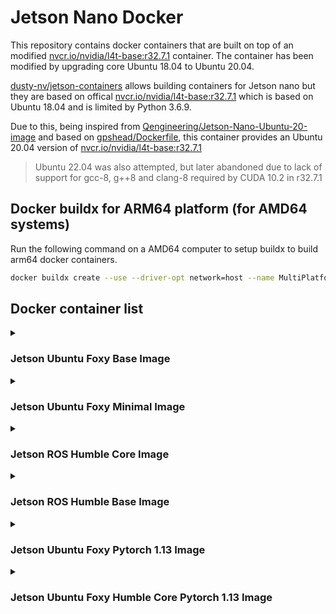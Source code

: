 # Jetson Nano Docker

This repository contains docker containers that are built on top of an modified [nvcr.io/nvidia/l4t-base:r32.7.1](https://catalog.ngc.nvidia.com/orgs/nvidia/containers/l4t-base/tags) container. The container has been modified by upgrading core Ubuntu 18.04 to Ubuntu 20.04. 

[dusty-nv/jetson-containers](https://github.com/dusty-nv/jetson-containers) allows building containers for Jetson nano but they are based on offical [nvcr.io/nvidia/l4t-base:r32.7.1](https://catalog.ngc.nvidia.com/orgs/nvidia/containers/l4t-base/tags) which is based on Ubuntu 18.04 and is limited by Python 3.6.9. 

Due to this, being inspired from [Qengineering/Jetson-Nano-Ubuntu-20-image](https://github.com/Qengineering/Jetson-Nano-Ubuntu-20-image) and based on [gpshead/Dockerfile](https://gist.github.com/gpshead/0c3a9e0a7b3e180d108b6f4aef59bc19), this container provides an Ubuntu 20.04 version of [nvcr.io/nvidia/l4t-base:r32.7.1](https://catalog.ngc.nvidia.com/orgs/nvidia/containers/l4t-base/tags)

> Ubuntu 22.04 was also attempted, but later abandoned due to lack of support for gcc-8, g++8 and clang-8 required by CUDA 10.2 in r32.7.1

## Docker buildx for ARM64 platform (for AMD64 systems)

Run the following command on a AMD64 computer to setup buildx to build arm64 docker containers.
```bash
docker buildx create --use --driver-opt network=host --name MultiPlatform --platform linux/arm64
```

## Docker container list

<details> 
<summary> <h3> Jetson Ubuntu Foxy Base Image </h3> </summary>

- Size is about 822 MB
- Contains,
    * Python 3.8.10

### Pull or Build

Pull the docker container
```bash
docker pull ghcr.io/kalanaratnayake/foxy-base:r32.7.1
```

Build the docker container
```bash
docker buildx build --load --platform linux/arm64 -f base-images/foxy.Dockerfile -t foxy-base:r32.7.1 .
```

### Start

Start the docker container
```bash
docker run --rm -it --runtime nvidia --network host --gpus all -e DISPLAY ghcr.io/kalanaratnayake/foxy-base:r32.7.1 bash
```
<br>

</details>

<details> 
<summary> <h3> Jetson Ubuntu Foxy Minimal Image </h3> </summary>

- Size is about 1.11GB
- Contains,
    * Python 3.8.10
    * GCC-8, G++-8 (for building CUDA 10.2 related applications)
    * build-essential package (g++-9, gcc-9, make, dpkg-dev, libc6-dev)

### Pull or Build

Pull the docker container
```bash
docker pull ghcr.io/kalanaratnayake/foxy-minimal:r32.7.1
```

Build the docker container
```bash
docker buildx build --load --platform linux/arm64 -f test-images/foxy_test.Dockerfile -t foxy-minimal:r32.7.1 .
```

### Start

Start the docker container
```bash
docker run --rm -it --runtime nvidia --network host --gpus all -e DISPLAY ghcr.io/kalanaratnayake/foxy-minimal:r32.7.1 bash
```

### Test

Run the following commands inside the docker container to test the nvcc and other jetson nano specific functionality
```bash
/usr/local/cuda-10.2/bin/cuda-install-samples-10.2.sh .
cd /NVIDIA_CUDA-10.2_Samples/1_Utilities/deviceQuery
make clean
make HOST_COMPILER=/usr/bin/g++-8
./deviceQuery
```
<br>
</details>

<details> 
<summary> <h3> Jetson ROS Humble Core Image </h3> </summary>
  
- Size is about 1.71GB
- Contains,
    * Python 3.8.10
    * build-essential package (g++-9, gcc-9, make, dpkg-dev, libc6-dev)
    * ROS Humble [Core packages](https://www.ros.org/reps/rep-2001.html#id23)
  
### Pull or Build

Pull the docker container
```bash
docker pull ghcr.io/kalanaratnayake/foxy-ros:humble-core-r32.7.1
```

Build the docker container
```bash
docker buildx build --load --platform linux/arm64 -f ros-images/humble_core.Dockerfile -t foxy-ros:humble-core-r32.7.1 .
```

or build with cache locally and push when image compilation can be slow on github actions and exceeds 6rs

```bash
docker buildx build --push \
                    --platform linux/arm64 \
                    --cache-from=type=registry,ref=ghcr.io/kalanaratnayake/foxy-ros:humble-ros-core-buildcache \
                    --cache-to=type=registry,ref=ghcr.io/kalanaratnayake/foxy-ros:humble-ros-core-buildcache,mode=max  \
                    -f ros-images/humble_core.Dockerfile  \
                    -t ghcr.io/kalanaratnayake/foxy-ros:humble-core-r32.7.1 .
```

### Start

Start the docker container

```bash
docker run --rm -it --runtime nvidia --network host --gpus all -e DISPLAY ghcr.io/kalanaratnayake/foxy-ros:humble-core-r32.7.1 bash
```

### Test

Run the following commands inside the docker container to confirm that the container is working properly
```bash
ros2 run demo_nodes_cpp talker
```

Run the following commands on another instance of ros container or another Computer/Jetson device installed with ROS humble to check 
connectivity over host network and discoverability.
```bash
ros2 run demo_nodes_py listener
```

<br>

</details>

<details> 
<summary> <h3> Jetson ROS Humble Base Image </h3> </summary>

- Size is about 1.76GB
- Contains,
    * Python 3.8.10
    * build-essential package (g++-9, gcc-9, make, dpkg-dev, libc6-dev)
    * ROS Humble [Base packages](https://www.ros.org/reps/rep-2001.html#id24)
  
### Pull or Build

Pull the docker container
```bash
docker pull ghcr.io/kalanaratnayake/foxy-ros:humble-base-r32.7.1
```

Build the docker container
```bash
docker buildx build --load --platform linux/arm64 -f ros-images/humble_base.Dockerfile -t foxy-ros:humble-base-r32.7.1 .
```

or build with cache locally and push when image compilation can be slow on github actions and exceeds 6rs

```bash
docker buildx build --push \
                    --platform linux/arm64 \
                    --cache-from=type=registry,ref=ghcr.io/kalanaratnayake/foxy-ros:humble-ros-base-buildcache \
                    --cache-to=type=registry,ref=ghcr.io/kalanaratnayake/foxy-ros:humble-ros-base-buildcache,mode=max  \
                    -f ros-images/humble_base.Dockerfile  \
                    -t ghcr.io/kalanaratnayake/foxy-ros:humble-base-r32.7.1 .
```

### Start

Start the docker container
```bash
docker run --rm -it --runtime nvidia --network host --gpus all -e DISPLAY ghcr.io/kalanaratnayake/foxy-ros:humble-base-r32.7.1 bash
```

### Test

Run the following commands inside the docker container to confirm that the container is working properly
```bash
ros2 run demo_nodes_cpp talker
```

Run the following commands on another instance of ros container or another Computer/Jetson device installed with ROS humble to check 
connectivity over host network and discoverability.
```bash
ros2 run demo_nodes_py listener
```

<br>
</details>

<details> 
<summary> <h3> Jetson Ubuntu Foxy Pytorch 1.13 Image </h3> </summary>
  
- Size is about 1.65GB
- Contains,
    * Python 3.8.10
    * PyTorch 1.13.0
    * TorchVision 0.14.0
  
### Pull or Build

Pull the docker container
```bash
docker pull ghcr.io/kalanaratnayake/foxy-pytorch:1-13-r32.7.1
```

Build the docker container
```bash
docker buildx build --load --platform linux/arm64 -f pytorch-images/foxy_pytorch_1_13.Dockerfile -t foxy-pytorch:1-13-r32.7.1 .
```

### Start

Start the docker container

```bash
docker run --rm -it --runtime nvidia --network host --gpus all -e DISPLAY ghcr.io/kalanaratnayake/foxy-pytorch:1-13-r32.7.1 bash
```

<br>

</details>

<details> 
<summary> <h3> Jetson Ubuntu Foxy Humble Core Pytorch 1.13 Image </h3> </summary>
  
- Size is about 2.46GB
- Contains,
    * Python 3.8
    * PyTorch 1.13.0
    * TorchVision 0.14.0
    * ROS Humble [Core packages](https://www.ros.org/reps/rep-2001.html#id23)
  
### Pull or Build

Pull the docker container
```bash
docker pull ghcr.io/kalanaratnayake/foxy-ros-pytorch:1-13-humble-core-r32.7.1
```

Build the docker container
```bash
docker buildx build --load --platform linux/arm64 -f ros-pytorch-images/humble_core_pytorch_1_13.Dockerfile -t foxy-ros-pytorch:1-13-humble-core-r32.7.1 .
```

### Start

Start the docker container

```bash
docker run --rm -it --runtime nvidia --network host --gpus all -e DISPLAY ghcr.io/kalanaratnayake/foxy-ros-pytorch:1-13-humble-core-r32.7.1 bash
```

<br>

</details>
